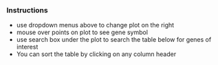 ### Instructions
* use dropdown menus above to change plot on the right
* mouse over points on plot to see gene symbol
* use search box under the plot to search the table below for genes of interest 
* You can sort the table by clicking on any column header
